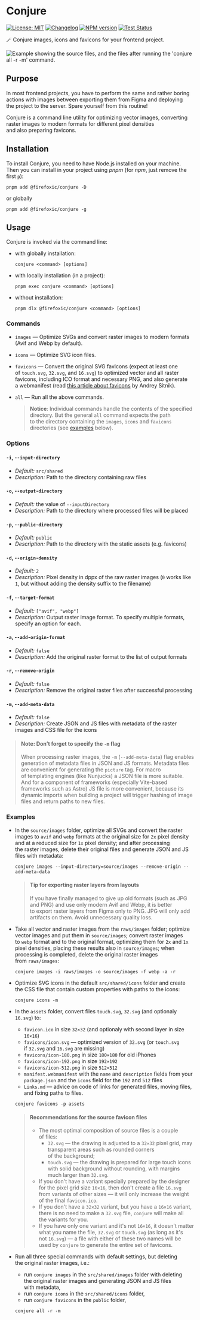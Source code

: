# Conjure

[![License: MIT][license-image]][license-url]
[![Changelog][changelog-image]][changelog-url]
[![NPM version][npm-image]][npm-url]
[![Test Status][test-image]][test-url]

🪄 Conjure images, icons and favicons for your frontend project.

<picture>
	<source srcset="https://raw.githubusercontent.com/firefoxic/conjure/main/example/dark.webp" media="(prefers-color-scheme: dark)">
	<img src="https://raw.githubusercontent.com/firefoxic/conjure/main/example/light.webp" alt="Example showing the source files, and the files after running the 'conjure all -r -m' command.">
</picture>

## Purpose

In most frontend projects, you have to perform the same and rather boring actions with images between exporting them from Figma and deploying the project to the server. Spare yourself from this routine!

Conjure is a command line utility for optimizing vector images, converting raster images to modern formats for different pixel densities and also preparing favicons.

## Installation

To install Conjure, you need to have Node.js installed on your machine. Then you can install in your project using _pnpm_ (for _npm_, just remove the first `p`):

```shell
pnpm add @firefoxic/conjure -D
```

or globally

```shell
pnpm add @firefoxic/conjure -g
```

## Usage

Conjure is invoked via the command line:

- with globally installation:

	```shell
	conjure <command> [options]
	```

- with locally installation (in a project):

	```shell
	pnpm exec conjure <command> [options]
	```

- without installation:

	```shell
	pnpm dlx @firefoxic/conjure <command> [options]
	```

### Commands

- `images` — Optimize SVGs and convert raster images to modern formats (Avif and Webp by default).
- `icons` — Optimize SVG icon files.
- `favicons` — Convert the original SVG favicons (expect at least one of `touch.svg`, `32.svg`, and `16.svg`) to optimized vector and all raster favicons, including ICO format and necessary PNG, and also generate a webmanifest (read [this article about favicons](https://evilmartians.com/chronicles/how-to-favicon-in-2021-six-files-that-fit-most-needs) by Andrey Sitnik).
- `all` — Run all the above commands.

	> **Notice**: Individual commands handle the contents of the specified directory. But the general `all` command expects the path to the directory containing the `images`, `icons` and `favicons` directories (see [examples](#examples) below).

### Options

#### `-i`, `--input-directory`

- _Default:_ `src/shared`
- _Description:_ Path to the directory containing raw files

#### `-o`, `--output-directory`

- _Default:_ the value of `--inputDirectory`
- _Description:_ Path to the directory where processed files will be placed

#### `-p`, `--public-directory`

- _Default:_ `public`
- _Description:_ Path to the directory with the static assets (e.g. favicons)

#### `-d`, `--origin-density`

- _Default:_ `2`
- _Description:_ Pixel density in dppx of the raw raster images (`0` works like `1`, but without adding the density suffix to the filename)

#### `-f`, `--target-format`

- _Default:_ `["avif", "webp"]`
- _Description:_ Output raster image format. To specify multiple formats, specify an option for each.

#### `-a`, `--add-origin-format`

- _Default:_ `false`
- _Description:_ Add the original raster format to the list of output formats

#### `-r`, `--remove-origin`

- _Default:_ `false`
- _Description:_ Remove the original raster files after successful processing

#### `-m`, `--add-meta-data`

- _Default:_ `false`
- _Description:_ Create JSON and JS files with metadata of the raster images and CSS file for the icons

> #### Note: Don’t forget to specify the `-m` flag
>
> When processing raster images, the `-m` (`--add-meta-data`) flag enables generation of metadata files in JSON and JS formats. Metadata files are convenient for generating the `picture` tag. For macro of templating engines (like Nunjucks) a JSON file is more suitable. And for a component of frameworks (especially Vite-based frameworks such as Astro) JS file is more convenient, because its dynamic imports when building a project will trigger hashing of image files and return paths to new files.

### Examples

- In the `source/images` folder, optimize all SVGs and convert the raster images to `avif` and `webp` formats at the original size for `2x` pixel density and at a reduced size for `1x` pixel density; and after processing the raster images, delete their original files and generate JSON and JS files with metadata:

	```shell
	conjure images --input-directory=source/images --remove-origin --add-meta-data
	```

	> #### Tip for exporting raster layers from layouts
	>
	> If you have finally managed to give up old formats (such as JPG and PNG) and use only modern Avif and Webp, it is better to export raster layers from Figma only to PNG. JPG will only add artifacts on them. Avoid unnecessary quality loss.

- Take all vector and raster images from the `raws/images` folder; optimize vector images and put them in `source/images`; convert raster images to `webp` format and to the original format, optimizing them for `2x` and `1x` pixel densities, placing these results also in `source/images`; when processing is completed, delete the original raster images from `raws/images`:

	```shell
	conjure images -i raws/images -o source/images -f webp -a -r
	```

- Optimize SVG icons in the default `src/shared/icons` folder and create the CSS file that contain custom properties with paths to the icons:

	```shell
	conjure icons -m
	```

- In the `assets` folder, convert files `touch.svg`, `32.svg` (and optionaly `16.svg`) to:
	- `favicon.ico` in size `32×32` (and optionaly with second layer in size `16×16`)
	- `favicons/icon.svg` — optimized version of `32.svg` (or `touch.svg` if `32.svg` and `16.svg` are missing)
	- `favicons/icon-180.png` in size `180×180` for old iPhones
	- `favicons/icon-192.png` in size `192×192`
	- `favicons/icon-512.png` in size `512×512`
	- `manifest.webmanifest` with the `name` and `description` fields from your `package.json` and the `icons` field for the `192` and `512` files
	- `Links.md` — advice on code of links for generated files, moving files, and fixing paths to files.

	```shell
	conjure favicons -p assets
	```

	> #### Recommendations for the source favicon files
	>
	> - The most optimal composition of source files is a couple of files:
	>	 - `32.svg` — the drawing is adjusted to a `32×32` pixel grid, may transparent areas such as rounded corners of the background;
	>	 - `touch.svg` — the drawing is prepared for large touch icons with solid background without rounding, with margins much larger than `32.svg`.
	> - If you don't have a variant specially prepared by the designer for the pixel grid size `16×16`, then don't create a file `16.svg` from variants of other sizes — it will only increase the weight of the final `favicon.ico`.
	> - If you don't have a `32×32` variant, but you have a `16×16` variant, there is no need to make a `32.svg` file, `conjure` will make all the variants for you.
	> - If you have only one variant and it's not `16×16`, it doesn't matter what you name the file, `32.svg` or `touch.svg` (as long as it's not `16.svg`) — a file with either of these two names will be used by `conjure` to generate the entire set of favicons.

- Run all three special commands with default settings, but deleting the original raster images, i.e.:
	- run `conjure images` in the `src/shared/images` folder with deleting the original raster images and generating JSON and JS files with metadata,
	- run `conjure icons` in the `src/shared/icons` folder,
	- run `conjure favicons` in the `public` folder,

	```shell
	conjure all -r -m
	```

[license-url]: https://github.com/firefoxic/conjure/blob/main/LICENSE.md
[license-image]: https://img.shields.io/badge/License-MIT-limegreen.svg

[changelog-url]: https://github.com/firefoxic/conjure/blob/main/CHANGELOG.md
[changelog-image]: https://img.shields.io/badge/Changelog-md-limegreen

[npm-url]: https://npmjs.org/package/@firefoxic/conjure
[npm-image]: https://img.shields.io/npm/v/%40firefoxic%2Fconjure?logo=npm&color=limegreen

[test-url]: https://github.com/firefoxic/conjure/actions
[test-image]: https://github.com/firefoxic/conjure/actions/workflows/test.yaml/badge.svg?branch=main
